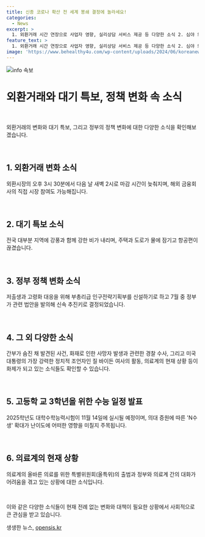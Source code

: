 ```yaml
---
title: 신종 코로나 확산 전 세계 봉쇄 결정에 놀라세요!
categories:
  - News
excerpt: >
  1. 외환거래 시간 연장으로 사업자 영향, 실리상담 서비스 제공 등 다양한 소식 2. 심야 외환거래, 강풍·호우 피해, 저출생 대응 부처 신설, 언론사 간부 숨진 사건, 화재 근로자 진술, 바이든 여사의 정치적 행보, 김진표 회고록 논란, 방송법 처리 압박, 수능 일정, 의료계 대화 고착상태 등의 다양한 소식을 요약하였습니다.
feature_text: >
  1. 외환거래 시간 연장으로 사업자 영향, 실리상담 서비스 제공 등 다양한 소식 2. 심야 외환거래, 강풍·호우 피해, 저출생 대응 부처 신설, 언론사 간부 숨진 사건, 화재 근로자 진술, 바이든 여사의 정치적 행보, 김진표 회고록 논란, 방송법 처리 압박, 수능 일정, 의료계 대화 고착상태 등의 다양한 소식을 요약하였습니다.
image: 'https://www.behealthy4u.com/wp-content/uploads/2024/06/koreanews.jpg'
---
```


<p><img src="https://www.behealthy4u.com/wp-content/uploads/2024/06/koreanews.jpg" alt="info 속보" /></p>

<h1>외환거래와 대기 특보, 정책 변화 속 소식</h1>

<p data-ke-size="size16">&nbsp;</p>

<p>외환거래의 변화와 대기 특보, 그리고 정부의 정책 변화에 대한 다양한 소식을 확인해보겠습니다.</p>

<p data-ke-size="size16">&nbsp;</p>

<h2 data-ke-size="size26">1. 외환거래 변화 소식</h2>

<p data-ke-size="size16">외환시장의 오후 3시 30분에서 다음 날 새벽 2시로 마감 시간이 늦춰지며, 해외 금융회사의 직접 시장 참여도 가능해집니다.</p>

<p data-ke-size="size16">&nbsp;</p>

<h2 data-ke-size="size26">2. 대기 특보 소식</h2>

<p data-ke-size="size16">전국 대부분 지역에 강풍과 함께 강한 비가 내리며, 주택과 도로가 물에 잠기고 항공편이 끊겼습니다.</p>

<p data-ke-size="size16">&nbsp;</p>

<h2 data-ke-size="size26">3. 정부 정책 변화 소식</h2>

<p data-ke-size="size16">저출생과 고령화 대응을 위해 부총리급 인구전략기획부를 신설하기로 하고 7월 중 정부가 관련 법안을 발의해 신속 추진키로 결정되었습니다.</p>

<p data-ke-size="size16">&nbsp;</p>

<h2 data-ke-size="size26">4. 그 외 다양한 소식</h2>

<p data-ke-size="size16">간부가 숨진 채 발견된 사건, 화재로 인한 사망자 발생과 관련한 경찰 수사, 그리고 미국 대통령의 가장 강력한 정치적 조언자인 질 바이든 여사의 활동, 의료계의 현재 상황 등이 화제가 되고 있는 소식들도 확인할 수 있습니다.</p>

<p data-ke-size="size16">&nbsp;</p>

<h2 data-ke-size="size26">5. 고등학 교 3학년을 위한 수능 일정 발표</h2>

<p data-ke-size="size16">2025학년도 대학수학능력시험이 11월 14일에 실시될 예정이며, 의대 증원에 따른 'N수생' 확대가 난이도에 어떠한 영향을 미칠지 주목됩니다.</p>

<p data-ke-size="size16">&nbsp;</p>

<h2 data-ke-size="size26">6. 의료계의 현재 상황</h2>

<p data-ke-size="size16">의료계의 올바른 의료를 위한 특별위원회(올특위)의 출범과 정부와 의료계 간의 대화가 어려움을 겪고 있는 상황에 대한 소식입니다.</p>

<p data-ke-size="size16">&nbsp;</p>

<p>이와 같은 다양한 소식들이 현재 전례 없는 변화와 대책이 필요한 상황에서 사회적으로 큰 관심을 받고 있습니다.</p>
생생한 뉴스, <a href="https://opensis.kr" rel="dofollow">opensis.kr</a>


